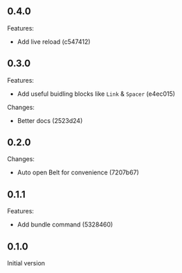## 0.4.0

Features:

- Add live reload (c547412)

## 0.3.0

Features:

- Add useful buidling blocks like `Link` & `Spacer` (e4ec015)

Changes:

- Better docs (2523d24)

## 0.2.0

Changes:

- Auto open Belt for convenience (7207b67)

## 0.1.1

Features:

- Add bundle command (5328460)

## 0.1.0

Initial version